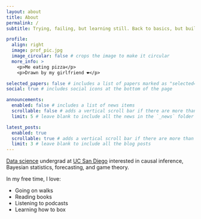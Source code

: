 ```yaml
---
layout: about
title: About
permalink: /
subtitle: Trying, failing, but learning still. Back to basics, but building skill.

profile:
  align: right
  image: prof_pic.jpg
  image_circular: false # crops the image to make it circular
  more_info: >
    <p>Me eating pizza</p>
    <p>Drawn by my girlfriend ❤️</p>

selected_papers: false # includes a list of papers marked as "selected={true}"
social: true # includes social icons at the bottom of the page

announcements:
  enabled: false # includes a list of news items
  scrollable: false # adds a vertical scroll bar if there are more than 3 news items
  limit: 5 # leave blank to include all the news in the `_news` folder

latest_posts:
  enabled: true
  scrollable: true # adds a vertical scroll bar if there are more than 3 new posts items
  limit: 3 # leave blank to include all the blog posts
---
```


[Data science](https://datascience.ucsd.edu/) undergrad at [UC San Diego](https://ucsd.edu/) interested in causal inference, Bayesian statistics, forecasting, and game theory.

In my free time, I love:
- Going on walks
- Reading books
- Listening to podcasts
- Learning how to box
